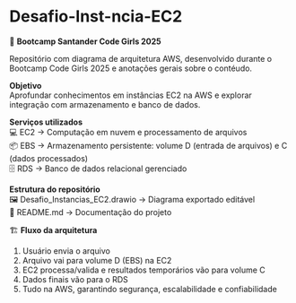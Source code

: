 # Desafio-Inst-ncia-EC2
🚀 **Bootcamp Santander Code Girls 2025**

Repositório com diagrama de arquitetura AWS, desenvolvido durante o Bootcamp Code Girls 2025 e anotações gerais sobre o contéudo.

**Objetivo**  
Aprofundar conhecimentos em instâncias EC2 na AWS e explorar integração com armazenamento e banco de dados.

**Serviços utilizados**  
💻 EC2 → Computação em nuvem e processamento de arquivos  
📦 EBS → Armazenamento persistente: volume D (entrada de arquivos) e C (dados processados)  
🗄️ RDS → Banco de dados relacional gerenciado  

 **Estrutura do repositório**  
🖼️ Desafio_Instancias_EC2.drawio → Diagrama exportado editável  
📄 README.md → Documentação do projeto  

🏗️ **Fluxo da arquitetura**  
1. Usuário envia o arquivo  
2. Arquivo vai para volume D (EBS) na EC2  
3. EC2 processa/valida e resultados temporários vão para volume C  
4. Dados finais vão para o RDS  
5. Tudo na AWS, garantindo segurança, escalabilidade e confiabilidade
